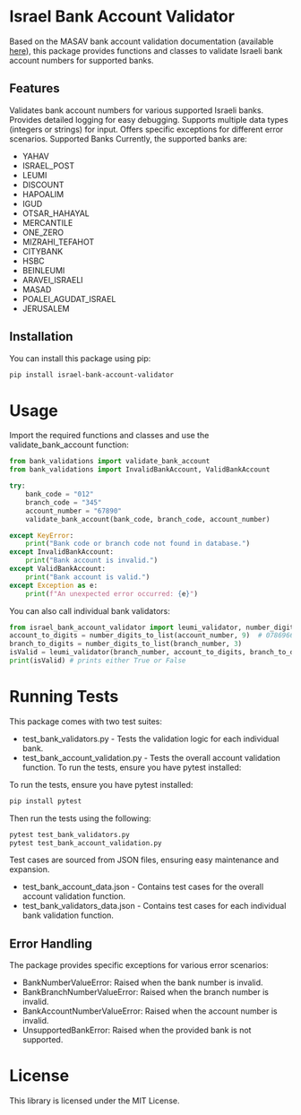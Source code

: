 # Israel Bank Account Validator
Based on the MASAV bank account validation documentation (available [here](https://www.masav.co.il/media/2473/bdikat_hukiot_heshbon.pdf)), this package provides functions and classes to validate Israeli bank account numbers for supported banks.

## Features
Validates bank account numbers for various supported Israeli banks.
Provides detailed logging for easy debugging.
Supports multiple data types (integers or strings) for input.
Offers specific exceptions for different error scenarios.
Supported Banks
Currently, the supported banks are:

+ YAHAV
+ ISRAEL_POST
+ LEUMI
+ DISCOUNT
+ HAPOALIM
+ IGUD
+ OTSAR_HAHAYAL
+ MERCANTILE
+ ONE_ZERO
+ MIZRAHI_TEFAHOT
+ CITYBANK
+ HSBC
+ BEINLEUMI
+ ARAVEI_ISRAELI
+ MASAD
+ POALEI_AGUDAT_ISRAEL
+ JERUSALEM

## Installation
You can install this package using pip:

```bash
pip install israel-bank-account-validator
```

# Usage
Import the required functions and classes and use the validate_bank_account function:

```python
from bank_validations import validate_bank_account
from bank_validations import InvalidBankAccount, ValidBankAccount

try:
    bank_code = "012"
    branch_code = "345"
    account_number = "67890"
    validate_bank_account(bank_code, branch_code, account_number)

except KeyError:
    print("Bank code or branch code not found in database.")
except InvalidBankAccount:
    print("Bank account is invalid.")
except ValidBankAccount:
    print("Bank account is valid.")
except Exception as e:
    print(f"An unexpected error occurred: {e}")
```

You can also call individual bank validators:
```python
from israel_bank_account_validator import leumi_validator, number_digits_to_list
account_to_digits = number_digits_to_list(account_number, 9)  # 07869660
branch_to_digits = number_digits_to_list(branch_number, 3)
isValid = leumi_validator(branch_number, account_to_digits, branch_to_digits)
print(isValid) # prints either True or False
```

# Running Tests
This package comes with two test suites:

+ test_bank_validators.py - Tests the validation logic for each individual bank.
+ test_bank_account_validation.py - Tests the overall account validation function.
To run the tests, ensure you have pytest installed:

To run the tests, ensure you have pytest installed:
```bash
pip install pytest
```

Then run the tests using the following:

```bash
pytest test_bank_validators.py
pytest test_bank_account_validation.py
````
Test cases are sourced from JSON files, ensuring easy maintenance and expansion.
+ test_bank_account_data.json - Contains test cases for the overall account validation function.
+ test_bank_validators_data.json - Contains test cases for each individual bank validation function.

## Error Handling
The package provides specific exceptions for various error scenarios:

+ BankNumberValueError: Raised when the bank number is invalid.
+ BankBranchNumberValueError: Raised when the branch number is invalid.
+ BankAccountNumberValueError: Raised when the account number is invalid.
+ UnsupportedBankError: Raised when the provided bank is not supported.

# License
This library is licensed under the MIT License.
